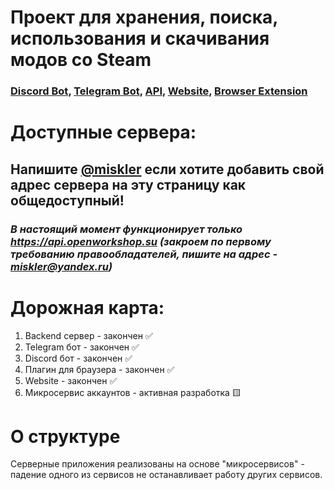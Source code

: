 # Проект для хранения, поиска, использования и скачивания модов со Steam

### [Discord Bot](https://discord.com/api/oauth2/authorize?client_id=1137841106852253818&permissions=2148063296&scope=bot%20applications.commands), [Telegram Bot](https://t.me/get_from_steam_bot), [API](https://api.openworkshop.su), [Website](https://openworkshop.su), [Browser Extension](https://github.com/Open-Workshop/open-workshop-browser-extension)


# Доступные сервера:
## Напишите [@miskler](https://github.com/Miskler) если хотите добавить свой адрес сервера на эту страницу как общедоступный!
### *В настоящий момент функционирует только https://api.openworkshop.su **(закроем по первому требованию правообладателей, пишите на адрес - miskler@yandex.ru)***

# Дорожная карта:
1. Backend сервер - закончен ✅
2. Telegram бот - закончен ✅
3. Discord бот - закончен ✅
4. Плагин для браузера - закончен ✅
5. Website - закончен ✅
6. Микросервис аккаунтов - активная разработка 🟨

# О структуре
Серверные приложения реализованы на основе "микросервисов" - падение одного из сервисов не останавливает работу других сервисов.
